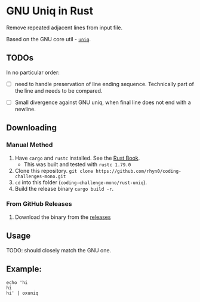 # GNU Uniq in Rust

Remove repeated adjacent lines from input file.

Based on the GNU core util - [`uniq`](https://www.gnu.org/software/coreutils/manual/html_node/uniq-invocation.html#uniq-invocation).

## TODOs

In no particular order:

- [ ] need to handle preservation of line ending sequence. Technically part of the line and needs to be compared.
- [ ] Small divergence against GNU uniq, when final line does not end with a newline.


## Downloading

### Manual Method

1. Have `cargo` and `rustc` installed. See the [Rust Book](https://doc.rust-lang.org/cargo/getting-started/installation.html).
    - This was built and tested with `rustc 1.79.0`
1. Clone this repository. `git clone https://github.com/rhyn0/coding-challenges-mono.git`
1. `cd` into this folder (`coding-challenge-mono/rust-uniq`).
1. Build the release binary `cargo build -r`.

### From GitHub Releases

1. Download the binary from the [releases](https://github.com/rhyn0/coding-challenges-mono/releases)

## Usage

TODO: should closely match the GNU one.



## Example:

```shell
echo 'hi
hi
hi' | oxuniq
```

